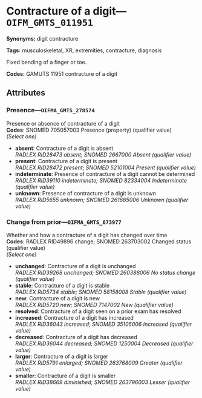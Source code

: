 # Contracture of a digit—`OIFM_GMTS_011951`

**Synonyms:** digit contracture

**Tags:** musculoskeletal, XR, extremities, contracture, diagnosis

Fixed bending of a finger or toe.

**Codes:** GAMUTS 11951 contracture of a digit

## Attributes

### Presence—`OIFMA_GMTS_278574`

Presence or absence of contracture of a digit  
**Codes**: SNOMED 705057003 Presence (property) (qualifier value)  
*(Select one)*

- **absent**: Contracture of a digit is absent  
_RADLEX RID28473 absent; SNOMED 2667000 Absent (qualifier value)_
- **present**: Contracture of a digit is present  
_RADLEX RID28472 present; SNOMED 52101004 Present (qualifier value)_
- **indeterminate**: Presence of contracture of a digit cannot be determined  
_RADLEX RID39110 indeterminate; SNOMED 82334004 Indeterminate (qualifier value)_
- **unknown**: Presence of contracture of a digit is unknown  
_RADLEX RID5655 unknown; SNOMED 261665006 Unknown (qualifier value)_

### Change from prior—`OIFMA_GMTS_673977`

Whether and how a contracture of a digit has changed over time  
**Codes**: RADLEX RID49896 change; SNOMED 263703002 Changed status (qualifier value)  
*(Select one)*

- **unchanged**: Contracture of a digit is unchanged  
_RADLEX RID39268 unchanged; SNOMED 260388006 No status change (qualifier value)_
- **stable**: Contracture of a digit is stable  
_RADLEX RID5734 stable; SNOMED 58158008 Stable (qualifier value)_
- **new**: Contracture of a digit is new  
_RADLEX RID5720 new; SNOMED 7147002 New (qualifier value)_
- **resolved**: Contracture of a digit seen on a prior exam has resolved  
- **increased**: Contracture of a digit has increased  
_RADLEX RID36043 increased; SNOMED 35105006 Increased (qualifier value)_
- **decreased**: Contracture of a digit has decreased  
_RADLEX RID36044 decreased; SNOMED 1250004 Decreased (qualifier value)_
- **larger**: Contracture of a digit is larger  
_RADLEX RID5791 enlarged; SNOMED 263768009 Greater (qualifier value)_
- **smaller**: Contracture of a digit is smaller  
_RADLEX RID38669 diminished; SNOMED 263796003 Lesser (qualifier value)_